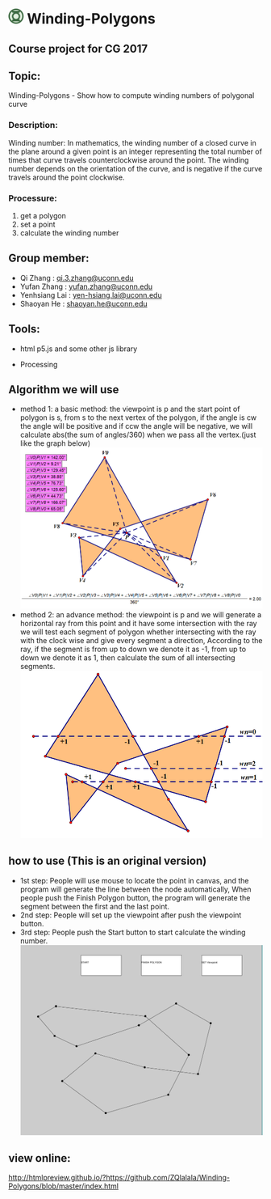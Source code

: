 # <img src="team_logo.png" width="30px" /> Winding-Polygons

## Course project for CG 2017

## Topic:
Winding-Polygons - Show how to compute winding numbers of polygonal curve

### Description:
Winding number:
In mathematics, the winding number of a closed curve in the plane around a given point is an integer representing the total number of times that curve travels counterclockwise around the point. The winding number depends on the orientation of the curve, and is negative if the curve travels around the point clockwise.

### Processure:
1. get a polygon
2. set a point
3. calculate the winding number


## Group member:

* Qi Zhang : qi.3.zhang@uconn.edu
* Yufan Zhang : yufan.zhang@uconn.edu
* Yenhsiang Lai : yen-hsiang.lai@uconn.edu
* Shaoyan He : shaoyan.he@uconn.edu

## Tools:
* html p5.js and some other js library

* Processing

## Algorithm we will use
* method 1: a basic method:
the viewpoint is p and the start point of polygon is s, from s to the next vertex of the polygon,
if the angle is cw the angle will be positive and if ccw the angle will be negative, we will calculate abs(the sum of angles/360) when we pass all the vertex.(just like the graph below)
![](method1.png)
* method 2: an advance method:
the viewpoint is p and we will generate a horizontal ray from this point and it have some intersection with the ray
we will test each segment of polygon whether intersecting with the ray with the clock wise and give every segment a direction,
According to the ray, if the segment is from up to down we denote it as -1,  from up to down we denote it as 1, then calculate the sum of all intersecting segments.
![](method2.png)

## how to use (This is an original version)
* 1st step:
People will use mouse to locate the point in canvas, and the program will generate the line between the node automatically, When people push the Finish Polygon button, the program will generate the segment between the first and the last point.  
* 2nd step:
People will set up the viewpoint after push the viewpoint button.
* 3rd step:
People push the Start button to start calculate the winding number.
![](demo1.PNG)

## view online:
http://htmlpreview.github.io/?https://github.com/ZQlalala/Winding-Polygons/blob/master/index.html
